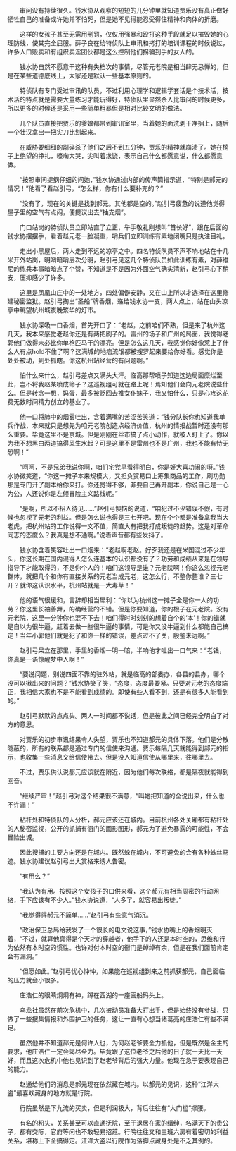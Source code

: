 　　审问没有持续很久。钱水协从观察的短短的几分钟里就知道贾乐没有真正做好牺牲自己的准备或许她并不怕死，但是她不见得能忍受得住精神和肉体的折磨。

　　这样的女孩子甚至无需用刑罚，仅仅用强暴和殴打这种手段就足以摧毁她的心理防线，使其完全屈服。薛子良在给特侦队上审讯和拷打的培训课程的时候说过，许多人口贩卖和有组织卖淫团伙都是这么控制他们拐骗到手的女人的。

　　钱水协自然不愿意干这种有失档次的事情，尽管元老院是相当肆无忌惮的，但是在某些道德底线上，大家还是默认一些基本原则的。

　　特侦队有专门受过审讯的队员，不过利用心理学和逻辑学套话是个技术活，技术活的特点就是需要大量练习才能玩得好，特侦队里显然杀人比审问的时候更多，所以更多的时候还是采用一些简单粗暴但是相对比较文明的做法。

　　几个队员直接把贾乐的爹娘都带到审讯室里，当着她的面洗剥干净捆上，随后一个壮汉拿出一把尖刀比划起来。

　　在威胁要细细的剐碎杀了他们之后不到五分钟，贾乐的精神就崩溃了。她在椅子上绝望的挣扎，嚎啕大哭，尖叫着求饶，表示自己什么都愿意说，什么都愿意做。

　　“按照审问提纲仔细的问她，”钱水协通过内部的传声筒指示道，“特别是郝元的情况！”他看了看赵引弓，“怎么样，你有什么要补充的？”

　　“没有了，现在的关键是找到郝元。其他都是空的。”赵引弓疲惫的说道他觉得屋子里的空气有点闷，便提议出去“抽支烟”。

　　门口站岗的特侦队员立即站直了立正，举手敬礼刚想叫“首长好”，跟在后面的钱水协摆摆手，看着赵元老一脸凝重，哨兵们立即训练有素地闭嘴只是执注目礼。

　　走出小黑屋后，两人走到不远的凉亭之中。四名特侦队员不声不响地站在十几米开外站岗，明哨暗哨层次分明，赵引弓见这几个特侦队员如此训练有素，对薛维尼的练兵本事暗暗点了个赞，不知道是不是因为外面空气确实清新，赵引弓心下稍安，压抑感少了许多。

　　这里是凤凰山庄中的一处地方，四处偏僻安静，又在山上所以才选择在这里修建秘密监狱。赵引弓掏出“圣船”牌香烟，递给钱水协一支，两人点上，站在山头凉亭中眺望杭州城夜晚繁华的灯市。

　　钱水协深吸一口香烟，首先开口了：“老赵，之前咱们不熟，但是来了杭州这几天，我本来感觉老赵你还是有两把刷子的。雷州的场子和广州的局面，我觉得老郭他们做得未必比你单枪匹马干的漂亮。但是怎么这几天，我感觉你好像惹上了什么人有点hold不住了啊？这满城的地痞流氓都被搜罗起来要给你好看。感觉你是处处被动，到处抓瞎。你这杭州站经营的有问题啊。”

　　怕什么来什么，赵引弓差点又满头大汗。临高那帮喷子知道这边局面糜烂至此，岂不将我赵某喷成筛子？这巡视组可就在路上呢！焉知他们会向元老院说些什么。但是转念一想，妈蛋，最多被贬回去推女仆妹子，我又怕什么，只是心疼这花费无数时间精力创立的基业了。

　　他一口将肺中的烟雾吐出，含着满嘴的苦涩苦笑道：“钱分队长你也知道我单兵作战，本来就只是想先为咱元老院创造点经济价值，杭州的情报战暂时还没有那么重要。毕竟这里不是京城。但是刚刚在丝市搞了点小动作，就被人盯上了。你以为我不想黑白两道搞得风生水起？可是这里不是雷州也不是广州，我也不能有恃无恐啊！”

　　“呵呵，不是兄弟我说你啊，咱们宅党早看得明白，你是好大喜功闹的呀。”钱水协微笑道，“你这一摊子本来规模大，又担负贸易口上筹集商品的工作，刷功勋那是专门开了副本给你来打。你还觉得不够，非要自己再开副本，你说自己是一心为公，人还说你是左倾冒险主义路线呢。”

　　“是啊，所以不招人待见……”赵引弓懊恼的说道，“咱犯过不少错误不假，有时候也忽视了元老的利益。但是怎么说也得是三七开吧。现在个个都是准备拿我当大老虎，把杭州站的工作说得一文不值，简直大有把我打成叛徒的趋势。这是对革命同志的态度么？我真是想不通啊。”说着声音都有些发抖了。

　　钱水协含着笑容吐出一口烟来：“老赵啊老赵。好歹我还是在米国混过不少年头，你这长期在国内混得人怎么连基本的认识都没有了？功劳和成绩从来是在领导指导下才能取得的，不是你个人的！咱们这领导是谁？元老院啊！你这么忽视元老群体，就把几个和你有直接关系的元老当成元老，这怎么行，不整你整谁？三七开？就你这认识水平，杭州站就是一大毒草！”

　　他的语气很缓和，言辞却相当犀利：“你以为杭州这一摊子全是你一人的功劳？你这里长袖善舞，的确经营的不错。但是你要知道，你的根子在元老院。没有元老院，这里一分钟你也混不下去！咱们得时时刻刻的想着自个的‘本’！你的错就是自以为很牛逼，赶着去做一些很牛逼的事情，可是你又没牛逼到什么都能自己搞定！当年小郭他们就是犯了和你一样的错误，差点过不了关，殷鉴未远啊。”

　　赵引弓呆立在那里，手里的香烟一明一暗，半响他才吐出一口气来：“老钱，你真是一语惊醒梦中人啊！”

　　“要说问题，别说四面不靠的驻外站，就是临高的部委办，各县的县办，哪个没可以揪出来的问题？”钱水协笑了笑，“态度，态度最要紧。只要对元老的态度端正，我相信大家也不是不能看到成绩的。即使有些人看不到，还是有很多人能看到的。”

　　赵引弓默默的点点头。两人一时间都不说话，但是彼此之间已经完全明白了对方的意思。

　　对贾乐的初步审讯结果令人失望，贾乐也不知道郝元的具体下落。他们是分散隐蔽的，所有的联系都是通过专门的信使来沟通。贾乐每隔几天就能得到郝元的指示，也收集一些消息交给信使带去。但是没人知道信使从哪里来，往哪里去。

　　不过，贾乐供认说郝元应该就在附近，因为他们每次联络，都是隔夜就能得到回音。

　　“继续严审！”赵引弓对这个结果很不满意，“叫她把知道的全说出来，什么也不许漏！”

　　粘杆处和特侦队的人分析，郝元应该还在城内。目前杭州各处关厢都有粘杆处的人秘密监视，公开的抓捕有衙门的画影图形，郝元为了避免暴露的可能性，不会冒险出城。

　　因此搜捕的主要方向还是在城内。既然躲在城内，不可避免的会有各种蛛丝马迹。钱水协建议赵引弓出大赏格来诱人告密。

　　“有用么？”

　　“我认为有用。按照这个女孩子的口供来看，这个郝元有相当周密的行动网络，手下应该有不少人。”钱水协说道，“人多了，就容易出叛徒。”

　　“我觉得得郝元不简单……”赵引弓有些意气消沉。

　　“政治保卫总局给我发了一个很长的电文说这事，”钱水协嘴上的香烟明灭着，“不过，就算他真得是个天才的穿越者，他手下的人还是本时空的，思维和行为依然有本时空的惯性。也许对付本时空的衙门是绰绰有余，但是在我们面前肯定会有漏洞。”

　　“但愿如此。”赵引弓忧心忡忡，如果能在巡视组到来之前抓获郝元，自己面临的压力就会小很多。

　　庄浩仁的眼睛炯炯有神，蹲在西湖的一座画船码头上。

　　乌龙社虽然在前次危机中，几次被动员准备大打出手，但是始终没有参战，只做了一些搜集情报和外围护卫的任务，这让一直有心想当诸葛亮的庄浩仁有些不满足。

　　虽然他并不知道郝元是何许人也，为何赵老爷要全力抓他，但是既然是金主的要求，他庄浩仁一定会竭尽全力。毕竟跟了这位老爷之后他的日子就一天比一天好，而且这次危机中他也见识到了赵老爷背后的强大力量。他现在急于要表现自己的能力。

　　赵通给他们的消息是郝元现在依然藏在城内。以郝元的见识，这种“江洋大盗”最喜欢藏身的地方就是行院。

　　行院虽然是下九流的买卖，但是利润极大，背后往往有“大门槛”撑腰。

　　有名的粉头，关系甚至可以直通抚院，至于退居在家的缙绅，名满天下的贵公子，都有交际，官府等闲也不敢轻易招惹。行院往往又和三班六房有着密切的利益关系，堪称上下全搞得定。江洋大盗以行院作为落脚点藏身处是不乏其例的。
